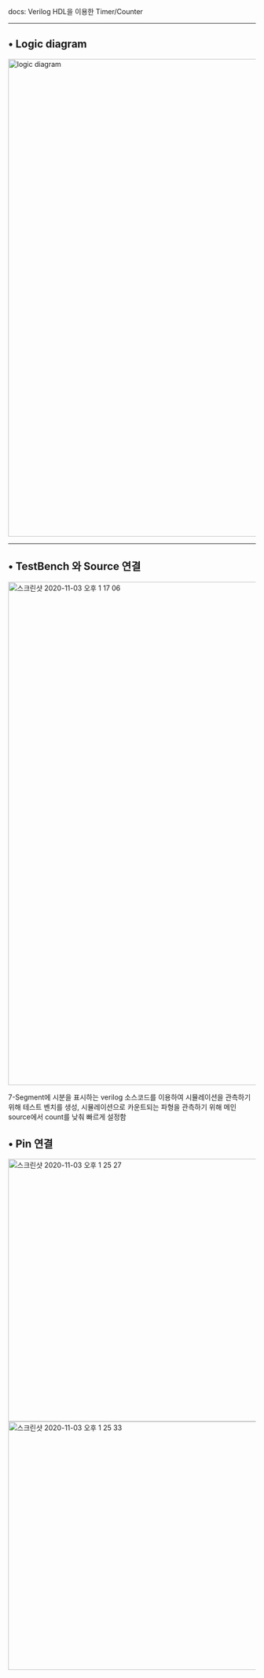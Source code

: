 docs: Verilog HDL을 이용한 Timer/Counter 
 
--------
• Logic diagram
--------
   
<img width="971" alt="logic diagram" src="https://user-images.githubusercontent.com/59474775/97949318-90887180-1dd6-11eb-9e39-36f255b4cee3.png">


--------
• TestBench 와 Source 연결
--------


<img width="1023" alt="스크린샷 2020-11-03 오후 1 17 06" src="https://user-images.githubusercontent.com/59474775/97949471-12789a80-1dd7-11eb-9162-2e8cfb7c1c71.png">
  
  7-Segment에 시분을 표시하는 verilog 소스코드를 이용하여 시뮬레이션을 관측하기 위해 테스트 벤치를 
  생성, 시뮬레이션으로 카운트되는 파형을 관측하기 위해 메인 source에서 count를 낮춰 빠르게 설정함

• Pin 연결
--------

<img width="534" alt="스크린샷 2020-11-03 오후 1 25 27" src="https://user-images.githubusercontent.com/59474775/97949796-1eb12780-1dd8-11eb-8837-43acf60fbcfb.png">

<img width="505" alt="스크린샷 2020-11-03 오후 1 25 33" src="https://user-images.githubusercontent.com/59474775/97949877-59b35b00-1dd8-11eb-8c57-4ae9442c8a00.png">
